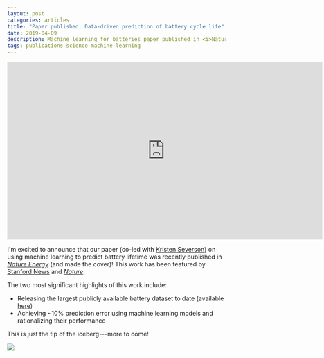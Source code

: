 ```yaml
---
layout: post
categories: articles
title: "Paper published: Data-driven prediction of battery cycle life"
date: 2019-04-09
description: Machine learning for batteries paper published in <i>Nature Energy</i>
tags: publications science machine-learning
---
```


<iframe width="728" height="410" src="https://www.youtube.com/embed/ah3yJrPzZsw" frameborder="0" allow="autoplay; encrypted-media" allowfullscreen></iframe>

I'm excited to announce that our paper (co-led with
[Kristen Severson](https://kseverso.github.io))
on using machine learning to predict battery lifetime
was recently published in [*Nature Energy*](https://www.nature.com/articles/s41560-019-0356-8)
(and made the cover)!
This work has been featured by
[Stanford News](https://news.stanford.edu/2019/03/25/ai-accurately-predicts-useful-life-batteries/) and
[*Nature*](https://www.nature.com/articles/d41586-019-01138-1).

The two most significant highlights of this work include:
- Releasing the largest publicly available battery dataset to date
(available [here](https://data.matr.io/1))
- Achieving ~10% prediction error using machine learning models
and rationalizing their performance

This is just the tip of the iceberg---more to come!

<p>
<img src="/img/Energy_Cover_May19.png" style="display:block; margin-left: auto; margin-right: auto;">
</p>
